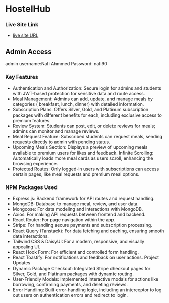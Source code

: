 # HostelHub 
### Live Site Link
- [live site URL](hostel-management-system-ef2f8.web.app)

## Admin Access
admin username:Nafi Ahmmed
Password: nafi90



### Key Features
- Authentication and Authorization: Secure login for admins and students with JWT-based protection for sensitive data and route access.
- Meal Management: Admins can add, update, and manage meals by categories ( breakfast, lunch, dinner) with detailed information.
- Subscription Plans: Offers Silver, Gold, and Platinum subscription packages with different benefits for each, including exclusive access to premium features.
- Review System: Students can post, edit, or delete reviews for meals; admins can monitor and manage reviews.
- Meal Request Feature: Subscribed students can request meals, sending requests directly to admin with pending status.
- Upcoming Meals Section: Displays a preview of upcoming meals available to premium users for likes and feedback.
Infinite Scrolling: Automatically loads more meal cards as users scroll, enhancing the browsing experience.
- Protected Routes: Only logged-in users with subscriptions can access certain pages, like meal requests and premium meal options.

### NPM Packages Used
- Express.js: Backend framework for API routes and request handling.
- MongoDB: Database to manage meal, review, and user data.
- Mongoose: For data modeling and interactions with MongoDB.
- Axios: For making API requests between frontend and backend.
- React Router: For page navigation within the app.
- Stripe: For handling secure payments and subscription processing.
- React Query (Tanstack): For data fetching and caching, ensuring smooth data interactions.
- Tailwind CSS & DaisyUI: For a modern, responsive, and visually appealing UI.
- React Hook Form: For efficient and controlled form handling.
- React Toastify: For notifications and feedback on user actions.
Project Updates
- Dynamic Package Checkout: Integrated Stripe checkout pages for Silver, Gold, and Platinum packages with dynamic routing.
- User-Friendly Modals: Implemented interactive modals for actions like borrowing, confirming payments, and deleting reviews.
- Error Handling: Built error-handling logic, including an interceptor to log out users on authentication errors and redirect to login.






